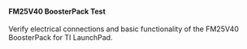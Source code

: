 #### FM25V40 BoosterPack Test
Verify electrical connections and basic functionality of the FM25V40 BoosterPack for TI LaunchPad.
